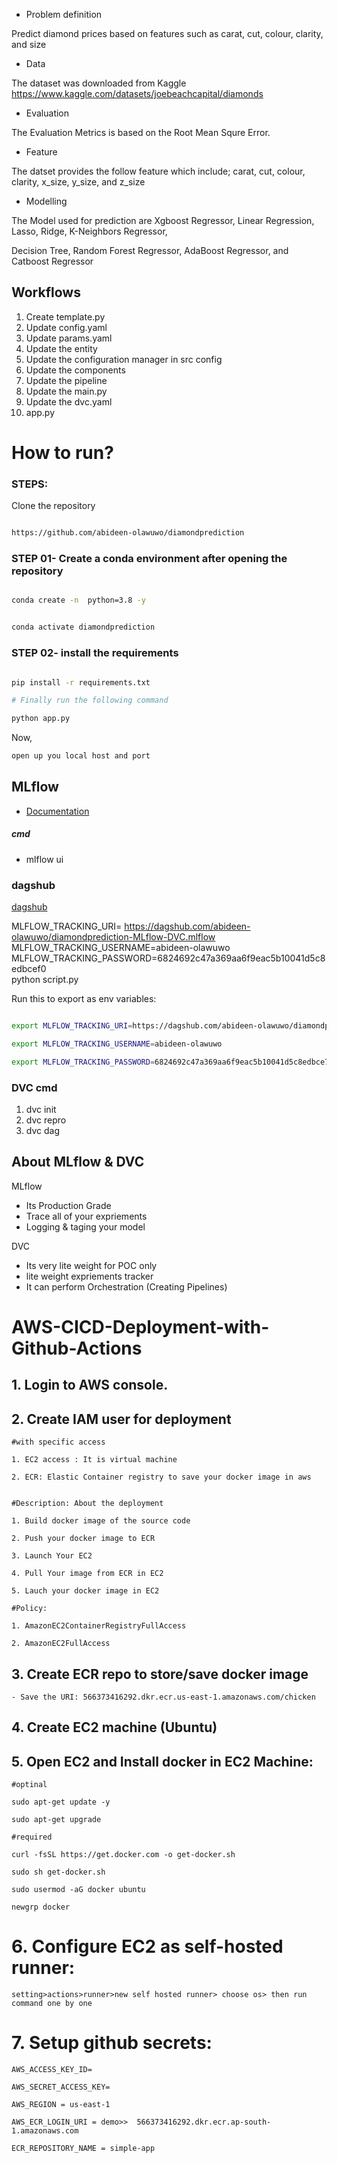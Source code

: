 - Problem definition

Predict diamond prices based on features such as carat, cut, colour, clarity, and size

- Data

The dataset was downloaded from Kaggle https://www.kaggle.com/datasets/joebeachcapital/diamonds

- Evaluation

The Evaluation Metrics is based on the Root Mean Squre Error.

- Feature

The datset provides the follow feature which include; carat, cut, colour, clarity, x_size, y_size, and z_size

- Modelling

The Model used for prediction are Xgboost Regressor, Linear Regression, Lasso, Ridge, K-Neighbors Regressor,

Decision Tree, Random Forest Regressor, AdaBoost Regressor, and Catboost Regressor


## Workflows

1. Create template.py
2. Update config.yaml
3. Update params.yaml
4. Update the entity
5. Update the configuration manager in src config
6. Update the components
7. Update the pipeline
8. Update the main.py
9. Update the dvc.yaml
10. app.py

# How to run?

### STEPS:

Clone the repository

```bash

https://github.com/abideen-olawuwo/diamondprediction

```

### STEP 01- Create a conda environment after opening the repository

```bash

conda create -n  python=3.8 -y

```

```bash

conda activate diamondprediction

```

### STEP 02- install the requirements

```bash

pip install -r requirements.txt

```

```bash
# Finally run the following command

python app.py

```

Now,

```bash
open up you local host and port

```

## MLflow

- [Documentation](https://mlflow.org/docs/latest/index.html)

##### cmd

- mlflow ui

### dagshub

[dagshub](https://dagshub.com/)

MLFLOW_TRACKING_URI= https://dagshub.com/abideen-olawuwo/diamondprediction-MLflow-DVC.mlflow \
MLFLOW_TRACKING_USERNAME=abideen-olawuwo \
MLFLOW_TRACKING_PASSWORD=6824692c47a369aa6f9eac5b10041d5c8edbcef0 \
python script.py

Run this to export as env variables:

```bash

export MLFLOW_TRACKING_URI=https://dagshub.com/abideen-olawuwo/diamondprediction-MLflow-DVC.mlflow

export MLFLOW_TRACKING_USERNAME=abideen-olawuwo

export MLFLOW_TRACKING_PASSWORD=6824692c47a369aa6f9eac5b10041d5c8edbce77

```

### DVC cmd

1. dvc init
2. dvc repro
3. dvc dag

## About MLflow & DVC

MLflow

- Its Production Grade
- Trace all of your expriements
- Logging & taging your model

DVC

- Its very lite weight for POC only
- lite weight expriements tracker
- It can perform Orchestration (Creating Pipelines)

# AWS-CICD-Deployment-with-Github-Actions

## 1. Login to AWS console.

## 2. Create IAM user for deployment

    #with specific access

    1. EC2 access : It is virtual machine

    2. ECR: Elastic Container registry to save your docker image in aws


    #Description: About the deployment

    1. Build docker image of the source code

    2. Push your docker image to ECR

    3. Launch Your EC2

    4. Pull Your image from ECR in EC2

    5. Lauch your docker image in EC2

    #Policy:

    1. AmazonEC2ContainerRegistryFullAccess

    2. AmazonEC2FullAccess

## 3. Create ECR repo to store/save docker image

    - Save the URI: 566373416292.dkr.ecr.us-east-1.amazonaws.com/chicken

## 4. Create EC2 machine (Ubuntu)

## 5. Open EC2 and Install docker in EC2 Machine:

    #optinal

    sudo apt-get update -y

    sudo apt-get upgrade

    #required

    curl -fsSL https://get.docker.com -o get-docker.sh

    sudo sh get-docker.sh

    sudo usermod -aG docker ubuntu

    newgrp docker

# 6. Configure EC2 as self-hosted runner:

    setting>actions>runner>new self hosted runner> choose os> then run command one by one

# 7. Setup github secrets:

    AWS_ACCESS_KEY_ID=

    AWS_SECRET_ACCESS_KEY=

    AWS_REGION = us-east-1

    AWS_ECR_LOGIN_URI = demo>>  566373416292.dkr.ecr.ap-south-1.amazonaws.com

    ECR_REPOSITORY_NAME = simple-app

